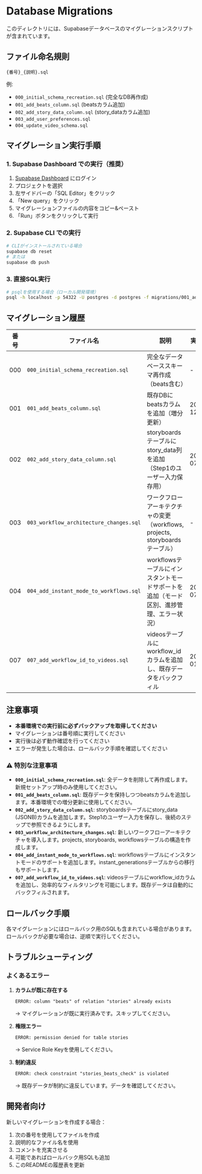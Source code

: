 # Database Migrations

このディレクトリには、Supabaseデータベースのマイグレーションスクリプトが含まれています。

## ファイル命名規則

```
{番号}_{説明}.sql
```

例:
- `000_initial_schema_recreation.sql` (完全なDB再作成)
- `001_add_beats_column.sql` (beatsカラム追加)
- `002_add_story_data_column.sql` (story_dataカラム追加)
- `003_add_user_preferences.sql`
- `004_update_video_schema.sql`

## マイグレーション実行手順

### 1. Supabase Dashboard での実行（推奨）

1. [Supabase Dashboard](https://app.supabase.com) にログイン
2. プロジェクトを選択
3. 左サイドバーの「SQL Editor」をクリック
4. 「New query」をクリック
5. マイグレーションファイルの内容をコピー&ペースト
6. 「Run」ボタンをクリックして実行

### 2. Supabase CLI での実行

```bash
# CLIがインストールされている場合
supabase db reset
# または
supabase db push
```

### 3. 直接SQL実行

```bash
# psqlを使用する場合（ローカル開発環境）
psql -h localhost -p 54322 -U postgres -d postgres -f migrations/001_add_beats_column.sql
```

## マイグレーション履歴

| 番号 | ファイル名 | 説明 | 実行日 | 実行者 |
|------|------------|------|--------|--------|
| 000 | `000_initial_schema_recreation.sql` | 完全なデータベーススキーマ再作成（beats含む） | - | システム |
| 001 | `001_add_beats_column.sql` | 既存DBにbeatsカラムを追加（増分更新） | 2024-12-26 | Claude |
| 002 | `002_add_story_data_column.sql` | storyboardsテーブルにstory_data列を追加（Step1のユーザー入力保存用） | 2025-07-12 | Claude |
| 003 | `003_workflow_architecture_changes.sql` | ワークフローアーキテクチャの変更（workflows, projects, storyboardsテーブル） | - | システム |
| 004 | `004_add_instant_mode_to_workflows.sql` | workflowsテーブルにインスタントモードサポートを追加（モード区別、進捗管理、エラー状況） | 2025-07-12 | Claude |
| 007 | `007_add_workflow_id_to_videos.sql` | videosテーブルにworkflow_idカラムを追加し、既存データをバックフィル | 2025-01-19 | Claude |

## 注意事項

- **本番環境での実行前に必ずバックアップを取得してください**
- マイグレーションは番号順に実行してください
- 実行後は必ず動作確認を行ってください
- エラーが発生した場合は、ロールバック手順を確認してください

### ⚠️ 特別な注意事項

- **`000_initial_schema_recreation.sql`**: 全データを削除して再作成します。新規セットアップ時のみ使用してください。
- **`001_add_beats_column.sql`**: 既存データを保持しつつbeatsカラムを追加します。本番環境での増分更新に使用してください。
- **`002_add_story_data_column.sql`**: storyboardsテーブルにstory_data (JSONB)カラムを追加します。Step1のユーザー入力を保存し、後続のステップで参照できるようにします。
- **`003_workflow_architecture_changes.sql`**: 新しいワークフローアーキテクチャを導入します。projects, storyboards, workflowsテーブルの構造を作成します。
- **`004_add_instant_mode_to_workflows.sql`**: workflowsテーブルにインスタントモードのサポートを追加します。instant_generationsテーブルからの移行もサポートします。
- **`007_add_workflow_id_to_videos.sql`**: videosテーブルにworkflow_idカラムを追加し、効率的なフィルタリングを可能にします。既存データは自動的にバックフィルされます。

## ロールバック手順

各マイグレーションにはロールバック用のSQLも含まれている場合があります。
ロールバックが必要な場合は、逆順で実行してください。

## トラブルシューティング

### よくあるエラー

1. **カラムが既に存在する**
   ```
   ERROR: column "beats" of relation "stories" already exists
   ```
   → マイグレーションが既に実行済みです。スキップしてください。

2. **権限エラー**
   ```
   ERROR: permission denied for table stories
   ```
   → Service Role Keyを使用してください。

3. **制約違反**
   ```
   ERROR: check constraint "stories_beats_check" is violated
   ```
   → 既存データが制約に違反しています。データを確認してください。

## 開発者向け

新しいマイグレーションを作成する場合：

1. 次の番号を使用してファイルを作成
2. 説明的なファイル名を使用
3. コメントを充実させる
4. 可能であればロールバック用SQLも追加
5. このREADMEの履歴表を更新
